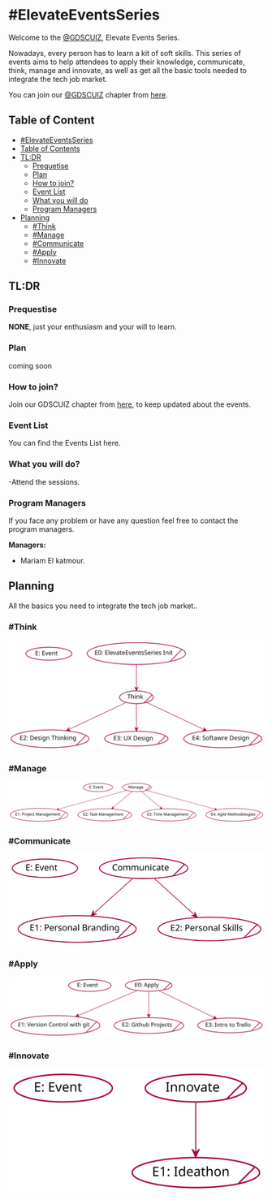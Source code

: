 # #ElevateEventsSeries

Welcome to the [@GDSCUIZ](https://gdsc.community.dev/university-of-ibn-zohr/), Elevate Events Series.

Nowadays, every person has to learn a kit of soft skills. This series of events aims to help attendees to apply their knowledge, communicate, think, manage and innovate, as well as get all the basic tools needed to integrate the tech job market.

You can join our [@GDSCUIZ](https://gdsc.community.dev/university-of-ibn-zohr/) chapter from [here](https://gdsc.community.dev/university-of-ibn-zohr/).

## Table of Content

  - [#ElevateEventsSeries](#ElevateEventsSeries)
  - [Table of Contents](#table-of-contents)
  - [TL:DR](#tldr)
    - [Prequetise](#prequetise)
    - [Plan](#plan)
    - [How to join?](#how-to-join)
    - [Event List](#event-list)
    - [What you will do](#what-you-will-do)
    - [Program Managers](#program-managers)
  - [Planning](#planning)
    - [#Think](#think)
    - [#Manage](#manage)
    - [#Communicate](#communicate)
    - [#Apply](#apply)
    - [#Innovate](#innovate)
    

## TL:DR

### Prequestise

**NONE**, just your enthusiasm and your will to learn.

### Plan

  coming soon

### How to join?

Join our GDSCUIZ chapter from  [here](https://gdsc.community.dev/university-of-ibn-zohr/), to keep updated about the events.

### Event List

You can find the Events List here.

### What you will do?

 -Attend the sessions.

### Program Managers

If you face any problem or have any question feel free to contact the program managers.

**Managers:**

- Mariam El katmour. 

## Planning
 
 All the basics you need to integrate the tech job market..

### #Think

![think](out/puml/think_roadmap/Think.svg)

### #Manage
![manage](out/puml/manage_roadmap/Manage.svg)

### #Communicate
![communicate](out/puml/communicate_roadmap/Communicate.svg)

### #Apply
![apply](out/puml/apply_roadmap/Apply.svg)

### #Innovate
![innovate](out/puml/innovate_roadmap/Innovate.svg)
  
